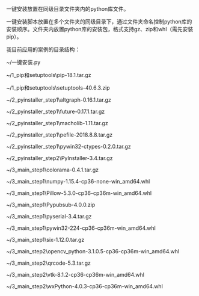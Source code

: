 一键安装放置在同级目录文件夹内的python库文件。

一键安装脚本放置在多个文件夹的同级目录下，通过文件夹命名控制python库的安装顺序。文件夹内放置python库的安装包，格式支持gz、zip和whl（需先安装pip）。



我目前应用的案例的目录结构：





~/一键安装.py



~/1_pip和setuptools\pip-18.1.tar.gz

~/1_pip和setuptools\setuptools-40.6.3.zip



~/2_pyinstaller_step1\altgraph-0.16.1.tar.gz

~/2_pyinstaller_step1\future-0.17.1.tar.gz

~/2_pyinstaller_step1\macholib-1.11.tar.gz

~/2_pyinstaller_step1\pefile-2018.8.8.tar.gz

~/2_pyinstaller_step1\pywin32-ctypes-0.2.0.tar.gz



~/2_pyinstaller_step2\PyInstaller-3.4.tar.gz



~/3_main_step1\colorama-0.4.1.tar.gz

~/3_main_step1\numpy-1.15.4-cp36-none-win_amd64.whl

~/3_main_step1\Pillow-5.3.0-cp36-cp36m-win_amd64.whl

~/3_main_step1\Pypubsub-4.0.0.zip

~/3_main_step1\pyserial-3.4.tar.gz

~/3_main_step1\pywin32-224-cp36-cp36m-win_amd64.whl

~/3_main_step1\six-1.12.0.tar.gz



~/3_main_step2\opencv_python-3.1.0.5-cp36-cp36m-win_amd64.whl

~/3_main_step2\qrcode-5.3.tar.gz

~/3_main_step2\vtk-8.1.2-cp36-cp36m-win_amd64.whl

~/3_main_step2\wxPython-4.0.3-cp36-cp36m-win_amd64.whl


